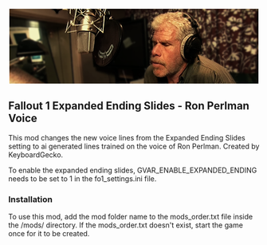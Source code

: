 <p align="center"><img src="fo1_expanded_Endings_RonPerlman.png" alt="Expanded Endings Ron Perlman"/></p>

Fallout 1 Expanded Ending Slides - Ron Perlman Voice
------------------------

This mod changes the new voice lines from the Expanded Ending Slides setting to ai generated lines trained on the voice of Ron Perlman. Created by KeyboardGecko.

To enable the expanded ending slides, GVAR_ENABLE_EXPANDED_ENDING needs to be set to 1 in the fo1_settings.ini file.

### Installation
To use this mod, add the mod folder name to the mods_order.txt file inside the /mods/ directory. If the mods_order.txt doesn't exist, start the game once for it to be created.
